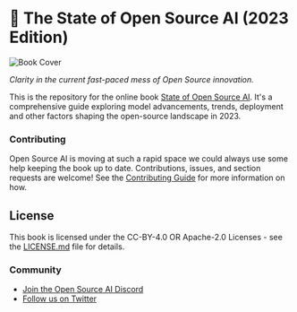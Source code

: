 # 📘 The State of Open Source AI (2023 Edition)

![Book Cover](https://static.premai.io/book/marketing/github--book.jpg)

*Clarity in the current fast-paced mess of Open Source innovation.*

This is the repository for the online book [State of Open Source AI](https://book.premai.io/). It's a comprehensive guide exploring model advancements, trends, deployment and other factors shaping the open-source landscape in 2023.

### Contributing
Open Source AI is moving at such a rapid space we could always use some help keeping the book up to date. Contributions, issues, and section requests are welcome! See the [Contributing Guide](https://book.premai.io/state-of-open-source-ai/#contributing) for more information on how.

## License

This book is licensed under the CC-BY-4.0 OR Apache-2.0 Licenses - see the [LICENSE.md](LICENSE.md) file for details.

### Community
- [Join the Open Source AI Discord](https://discord.com/invite/kpKk6vYVAn)
- [Follow us on Twitter](https://twitter.com/premai_io)